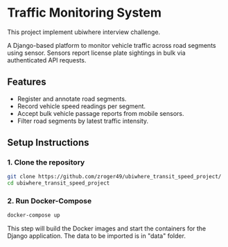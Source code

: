 # Traffic Monitoring System

This project implement ubiwhere interview challenge.

A Django-based platform to monitor vehicle traffic across road segments using sensor. 
Sensors report license plate sightings in bulk via authenticated API requests. 


## Features

- Register and annotate road segments.
- Record vehicle speed readings per segment.
- Accept bulk vehicle passage reports from mobile sensors.
- Filter road segments by latest traffic intensity.

## Setup Instructions

### 1. Clone the repository

```bash
git clone https://github.com/zroger49/ubiwhere_transit_speed_project/
cd ubiwhere_transit_speed_project
```

### 2. Run Docker-Compose

```bash
docker-compose up
```

This step will build the Docker images and start the containers for the Django application. The data to be imported is in "data" folder.


